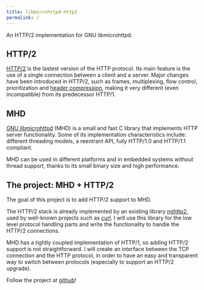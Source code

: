 ```yaml
---
title: libmicrohttpd-http2
permalink: /
---
```


An HTTP/2 implementation for GNU libmicrohttpd.

## HTTP/2

[HTTP/2](https://tools.ietf.org/html/rfc7540) is the lastest version of the
HTTP protocol.
Its main feature is the use of a single connection between a client and a server.
Major changes have been introduced in HTTP/2, such as frames,
multiplexing, flow control, prioritization and
[header compression](https://tools.ietf.org/html/rfc7541),
making it very different (even incompatible) from its predecessor HTTP/1.

## MHD

[GNU libmicrohttpd](https://www.gnu.org/software/libmicrohttpd/) (MHD) is a small and
fast C library that implements HTTP server functionality. Some of its
implementation characteristics include: different threading models,
a reentrant API, fully HTTP/1.0 and HTTP/1.1 compliant.

MHD can be used in different platforms and in embedded systems without thread support,
thanks to its small binary size and high performance.

## The project: MHD + HTTP/2

The goal of this project is to add HTTP/2 support to MHD.

The HTTP/2 stack is already implemented by an existing library
[nghttp2](https://github.com/nghttp2/nghttp2),
used by well-known projects such as [curl](https://github.com/curl/curl).
I will use this library for the low level protocol handling parts and write
the functionality to handle the HTTP/2 connections.

MHD has a tightly coupled implementation of HTTP/1,
so adding HTTP/2 support is not straightforward.
I will create an interface between the TCP connection and the HTTP protocol,
in order to have an easy and transparent way to switch between protocols
(especially to support an HTTP/2 upgrade).

Follow the project at [github](https://github.com/maru/libmicrohttpd-http2)!
